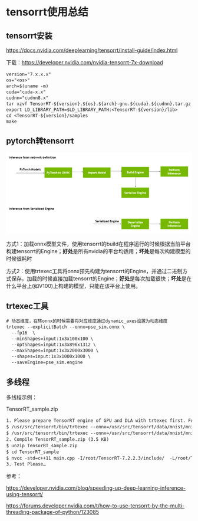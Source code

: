 # tensorrt使用总结

## tensorrt安装

https://docs.nvidia.com/deeplearning/tensorrt/install-guide/index.html

下载：https://developer.nvidia.com/nvidia-tensorrt-7x-download

```shell
version="7.x.x.x"
os="<os>"
arch=$(uname -m)
cuda="cuda-x.x"
cudnn="cudnn8.x"
tar xzvf TensorRT-${version}.${os}.${arch}-gnu.${cuda}.${cudnn}.tar.gz
export LD_LIBRARY_PATH=$LD_LIBRARY_PATH:<TensorRT-${version}/lib>
cd <TensorRT-${version}/samples
make
```



## pytorch转tensorrt

![](images/pytorch-tensorrt.png)

方式1：加载onnx模型文件，使用tensorrt的build在程序运行的时候根据当前平台构建tensorrt的Engine；**好处**是所有nvidia的平台均适用；**坏处**是每次构建模型的时候很耗时

方式2：使用trtexec工具将onnx预先构建为tensorrt的Engine，并通过二进制方式保存，加载的时候直接加载tensorrt的Engine；**好处**是每次加载很快；**坏处**是在什么平台上(如V100)上构建的模型，只能在该平台上使用。

## trtexec工具

```shell
# 动态维度，在转onnx的时候需要将对应维度通过dynamic_axes设置为动态维度
trtexec --explicitBatch --onnx=pse_sim.onnx \
  --fp16  \
  --minShapes=input:1x3x100x100 \
  --optShapes=input:1x3x896x1312 \
  --maxShapes=input:1x3x2000x3000 \
  --shapes=input:1x3x1000x1000 \
  --saveEngine=pse_sim.engine
```



## 多线程

多线程示例：

TensorRT_sample.zip

```txt
1. Please prepare TensorRT engine of GPU and DLA with trtexec first. For example, 
$ /usr/src/tensorrt/bin/trtexec --onnx=/usr/src/tensorrt/data/mnist/mnist.onnx --saveEngine=gpu.engine 
$ /usr/src/tensorrt/bin/trtexec --onnx=/usr/src/tensorrt/data/mnist/mnist.onnx --useDLACore=0 --allowGPUFallback --saveEngine=dla.engine 
2. Compile TensorRT_sample.zip (3.5 KB) 
$ unzip TensorRT_sample.zip 
$ cd TensorRT_sample 
$ nvcc -std=c++11 main.cpp -I/root/TensorRT-7.2.2.3/include/  -L/root/TensorRT-7.2.2.3/lib -lnvinfer -o test
3. Test Please…
```







参考：

https://developer.nvidia.com/blog/speeding-up-deep-learning-inference-using-tensorrt/

https://forums.developer.nvidia.com/t/how-to-use-tensorrt-by-the-multi-threading-package-of-python/123085
